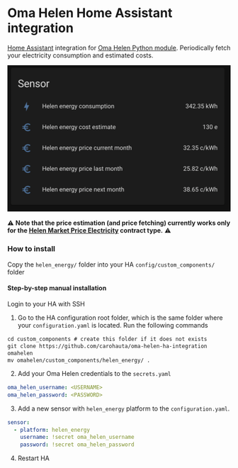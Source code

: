 # Oma Helen Home Assistant integration

[Home Assistant](https://www.home-assistant.io/) integration for [Oma Helen Python module](https://github.com/carohauta/oma-helen-cli). Periodically fetch your electricity consumption and estimated costs.

![Oma Helen integration example](example.png)

⚠️ **Note that the price estimation (and price fetching) currently works only for the [Helen Market Price Electricity](https://www.helen.fi/sahko/sahkosopimus/markkinahinta) contract type.** ⚠️

### How to install

Copy the `helen_energy/` folder into your HA `config/custom_components/` folder

#### Step-by-step manual installation

Login to your HA with SSH

1. Go to the HA configuration root folder, which is the same folder where your `configuration.yaml` is located. Run the following commands
```shell
cd custom_components # create this folder if it does not exists
git clone https://github.com/carohauta/oma-helen-ha-integration omahelen
mv omahelen/custom_components/helen_energy/ .
```
2. Add your Oma Helen credentials to the `secrets.yaml`
```yaml
oma_helen_username: <USERNAME>
oma_helen_password: <PASSWORD>
```
3. Add a new sensor with `helen_energy` platform to the `configuration.yaml`.
```yaml
sensor:
  - platform: helen_energy
    username: !secret oma_helen_username
    password: !secret oma_helen_password
```
4. Restart HA
